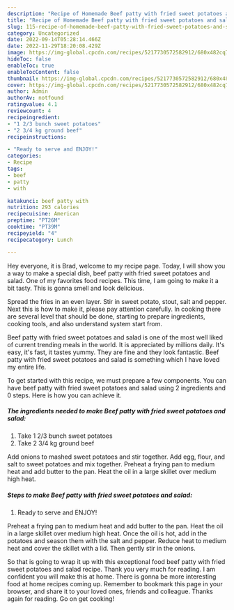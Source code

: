 ```yaml
---
description: "Recipe of Homemade Beef patty with fried sweet potatoes and salad"
title: "Recipe of Homemade Beef patty with fried sweet potatoes and salad"
slug: 115-recipe-of-homemade-beef-patty-with-fried-sweet-potatoes-and-salad
category: Uncategorized
date: 2022-09-14T05:28:14.466Z
date: 2022-11-29T18:20:08.429Z
image: https://img-global.cpcdn.com/recipes/5217730572582912/680x482cq70/beef-patty-with-fried-sweet-potatoes-and-salad-recipe-main-photo.jpg
hideToc: false
enableToc: true
enableTocContent: false
thumbnail: https://img-global.cpcdn.com/recipes/5217730572582912/680x482cq70/beef-patty-with-fried-sweet-potatoes-and-salad-recipe-main-photo.jpg
cover: https://img-global.cpcdn.com/recipes/5217730572582912/680x482cq70/beef-patty-with-fried-sweet-potatoes-and-salad-recipe-main-photo.jpg
author: Admin
authorAv: notfound
ratingvalue: 4.1
reviewcount: 4
recipeingredient:
- "1 2/3 bunch sweet potatoes"
- "2 3/4 kg ground beef"
recipeinstructions:

- "Ready to serve and ENJOY!"
categories:
- Recipe
tags:
- beef
- patty
- with

katakunci: beef patty with 
nutrition: 293 calories
recipecuisine: American
preptime: "PT26M"
cooktime: "PT39M"
recipeyield: "4"
recipecategory: Lunch

---
```



Hey everyone, it is Brad, welcome to my recipe page. Today, I will show you a way to make a special dish, beef patty with fried sweet potatoes and salad. One of my favorites food recipes. This time, I am going to make it a bit tasty. This is gonna smell and look delicious.

Spread the fries in an even layer. Stir in sweet potato, stout, salt and pepper. Next this is how to make it, please pay attention carefully. In cooking there are several level that should be done, starting to prepare ingredients, cooking tools, and also understand system start from.

Beef patty with fried sweet potatoes and salad is one of the most well liked of current trending meals in the world. It is appreciated by millions daily. It's easy, it's fast, it tastes yummy. They are fine and they look fantastic. Beef patty with fried sweet potatoes and salad is something which I have loved my entire life.


To get started with this recipe, we must prepare a few components. You can have beef patty with fried sweet potatoes and salad using 2 ingredients and 0 steps. Here is how you can achieve it.

<!--inarticleads1-->

##### The ingredients needed to make Beef patty with fried sweet potatoes and salad:

1. Take 1 2/3 bunch sweet potatoes
1. Take 2 3/4 kg ground beef


Add onions to mashed sweet potatoes and stir together. Add egg, flour, and salt to sweet potatoes and mix together. Preheat a frying pan to medium heat and add butter to the pan. Heat the oil in a large skillet over medium high heat. 

<!--inarticleads2-->

##### Steps to make Beef patty with fried sweet potatoes and salad:


1. Ready to serve and ENJOY!

Preheat a frying pan to medium heat and add butter to the pan. Heat the oil in a large skillet over medium high heat. Once the oil is hot, add in the potatoes and season them with the salt and pepper. Reduce heat to medium heat and cover the skillet with a lid. Then gently stir in the onions. 

So that is going to wrap it up with this exceptional food beef patty with fried sweet potatoes and salad recipe. Thank you very much for reading. I am confident you will make this at home. There is gonna be more interesting food at home recipes coming up. Remember to bookmark this page in your browser, and share it to your loved ones, friends and colleague. Thanks again for reading. Go on get cooking!
